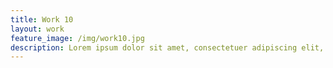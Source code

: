 ```yaml
---
title: Work 10
layout: work
feature_image: /img/work10.jpg
description: Lorem ipsum dolor sit amet, consectetuer adipiscing elit, sed diam nonummy nibh euismod tincidunt ut laoreet dolore magna aliquam erat volutpat.
---
```

